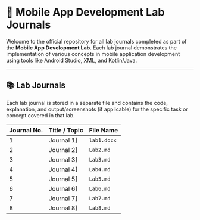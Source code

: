 
# 📱 Mobile App Development Lab Journals

Welcome to the official repository for all lab journals completed as part of the **Mobile App Development Lab**. Each lab journal demonstrates the implementation of various concepts in mobile application development using tools like Android Studio, XML, and Kotlin/Java.

---

## 📚 Lab Journals

Each lab journal is stored in a separate file and contains the code, explanation, and output/screenshots (if applicable) for the specific task or concept covered in that lab.

| Journal No. | Title / Topic       | File Name               |
|-------------|---------------------|-------------------------|
| 1           | Journal 1]          | `lab1.docx`             |
| 2           | Journal 2]          | `Lab2.md`               |
| 3           | Journal 3]          | `Lab3.md`               |
| 4           | Journal 4]          | `Lab4.md`               |
| 5           | Journal 5]          | `Lab5.md`               |
| 6           | Journal 6]          | `Lab6.md`               |
| 7           | Journal 7]          | `Lab7.md`               |
| 8           | Journal 8]          | `Lab8.md`               |

